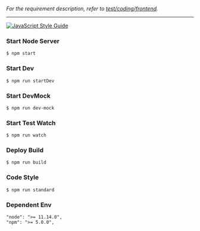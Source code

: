 *For the requirement description, refer to [test/coding/frontend](https://wiredcraft.gitbook.io/recruitment-test/coding/frontend).*

-------------------------

[![JavaScript Style Guide](https://img.shields.io/badge/code_style-standard-brightgreen.svg)](https://standardjs.com)

### Start Node Server
```$ npm start```

### Start Dev
```$ npm run startDev```

### Start DevMock
```$ npm run dev-mock```

### Start Test Watch
```$ npm run watch```

### Deploy Build
```$ npm run build```

### Code Style
```$ npm run standard```


### Dependent Env
```
"node": ">= 11.14.0",
"npm": ">= 5.0.0",
```
